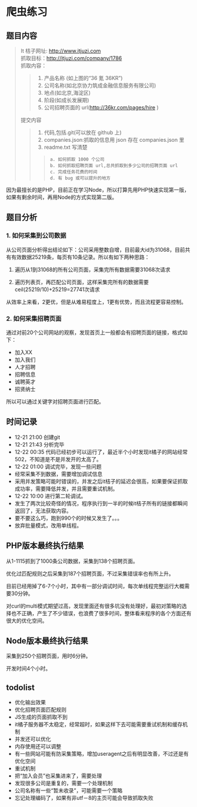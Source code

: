 # 爬虫练习

## 题目内容

> It 桔子网址: http://www.itjuzi.com  
> 抓取目标：http://itjuzi.com/company/1786  
> 抓取内容：  
>>   1. 产品名称 (如上图的“36 氪 36KR”)  
>>   2. 公司名称(如北京协力筑成金融信息服务有限公司)  
>>   3. 地点(如北京,海淀区)  
>>   4. 阶段(如成长发展期)  
>>   5. 公司招聘页面的 url(http://36kr.com/pages/hire )  
>
> 提交内容  
>>   1. 代码,包括.git(可以放在 github 上)  
>>   2. companies.json:抓取的信息用 json 存在 companies.json 里  
>>   3. readme.txt 写清楚  
>>>     a. 如何抓取 1000 个公司  
>>>     b. 如何抓取招聘页面 url,总共抓取到多少公司的招聘页面 url  
>>>     c. 完成任务花费的时间  
>>>     d. 有 bug 或可以提升的地方  
    

因为最擅长的是PHP，目前正在学习Node，所以打算先用PHP快速实现第一版，如果有剩余时间，再用Node的方式实现第二版。

## 题目分析
    
### 1. 如何采集到公司数据

从公司页面分析得出结论如下：公司采用整数自增，目前最大id为31068，目前共有有效数据25219条，每页有10条记录。所以有如下两种思路：

1. 遍历从1到31068的所有公司页面，采集完所有数据需要31068次请求

2. 遍历列表页，再匹配公司页面，这样采集完所有的数据需要ceil(25219/10)+25219=27741次请求

从效率上来看，2更优，但是从难易程度上，1更有优势，而且流程更容易控制。
    
    
### 2. 如何采集招聘页面

通过对前20个公司网站的观察，发现首页上一般都会有招聘页面的链接，格式如下：

- 加入XX
- 加入我们
- 人才招聘
- 招聘信息
- 诚聘英才
- 招贤纳士

所以可以通过关键字对招聘页面进行匹配。

## 时间记录

- 12-21 21:00 创建git
- 12-21 21:43 分析完毕
- 12-22 00:35 代码已经初步可以运行了，最近半个小时发现it橘子的网站经常502，不知道是不是并发开的太高了。
- 12-22 01:00 调试完毕，发现一些问题
- 经常采集不到数据，需要增加调试信息
- 采用并发策略可能时错误的，并发之后it桔子的延迟会很高，如果要保证抓取成功率，需要降低并发，并且需要重试机制。
- 12-22 10:00 进行第二轮调试。
- 发生了两次比较奇怪的情况，程序执行到一半的时候it桔子所有的链接都瞬间返回了，无法获取内容。
- 要不要这么巧，跑到990个的时候又发生了。。。
- 放弃批量模式，改用单线程。

## PHP版本最终执行结果

从1-1115抓到了1000条公司数据，采集到138个招聘页面。

优化过匹配规则之后采集到187个招聘页面，不过采集错误率也有所上升。

目前已经用掉了6-7个小时，其中有一部分调试时间，每次单线程完整运行大概需要30分钟。

对curl的multi模式期望过高，发现里面还有很多坑没有处理好，最初对策略的选择也不正确，产生了不少错误，也浪费了很多时间，整体看来程序的各个方面还有很大的优化空间。

## Node版本最终执行结果

采集到250个招聘页面，用时6分钟。

开发时间4个小时。

## todolist

- 优化输出效果
- 优化招聘页面匹配规则
- JS生成的页面抓取不到
- it橘子服务器不太稳定，经常超时，如果这样下去可能需要重试机制和缓存机制
- 并发还可以优化 
- 内存使用还可以调整
- 有一些网站可能有防采集策略，增加useragent之后有明显改善，不过还是有优化空间
- 重试机制
- 把“加入会员”也采集进来了，需要处理
- 发现很多公司是重复的，需要一个处理机制
- 公司名称有一些“暂未收录”，可能需要一个策略
- 忘记处理编码了，如果有非utf－8的主页可能会导致抓取失败
